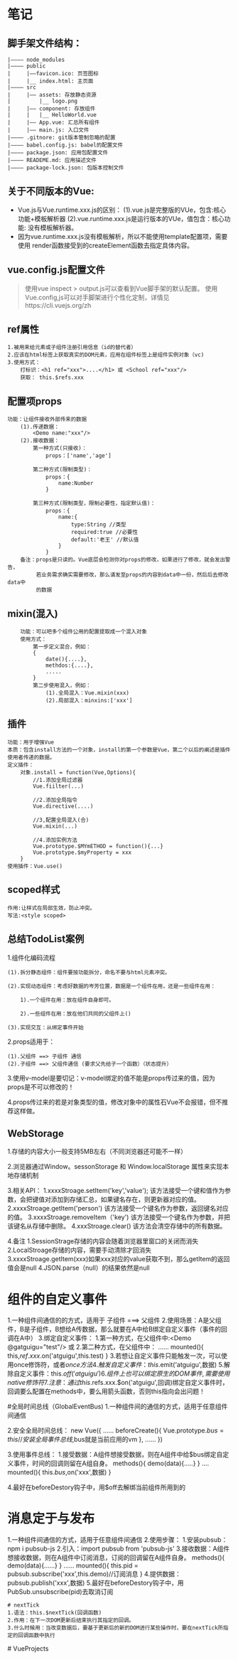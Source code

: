 # 笔记

## 脚手架文件结构：
    |———— node_modules
    |———— public
    |     |——favicon.ico: 页签图标
    |     |__ index.html: 主页面
    |———— src
    |     |—— assets: 存放静态资源
    |         |__ logo.png
    |     |—— component: 存放组件
    |     |   |__ HelloWorld.vue
    |     |—— App.vue: 汇总所有组件
    |     |—— main.js: 入口文件
    |———— .gitnore: git版本管制忽略的配置
    |———— babel.config.js: babel的配置文件
    |———— package.json: 应用包配置文件
    |———— READEME.md: 应用描述文件
    |———— package-lock.json: 包版本控制文件

## 关于不同版本的Vue:
- Vue.js与Vue.runtime.xxx.js的区别：
      (1).vue.js是完整版的VUe，包含:核心功能+模板解析器
      (2).vue.runtime.xxx.js是运行版本的VUe，值包含：核心功能: 没有模板解析器。
- 因为vue.runtime.xxx.js没有模板解析，所以不能使用template配置项，需要使用
       render函数接受到的createElement函数去指定具体内容。

## vue.config.js配置文件
> 使用vue inspect > output.js可以查看到Vue脚手架的默认配置。
> 使用Vue.config,js可以对手脚架进行个性化定制，详情见https://cli.vuejs.org/zh

## ref属性
    1.被用来给元素或子组件注册引用信息（id的替代者）
    2.应该在html标签上获取真实的DOM元素，应用在组件标签上是组件实例对象（vc)
    3.使用方式：
        打标识：<h1 ref="xxx">....</h1> 或 <School ref="xxx"/>
        获取： this.$refs.xxx

## 配置项props
    功能：让组件接收外部传来的数据
        (1).传递数据：
            <Demo name:"xxx"/>
        (2).接收数据：
            第一种方式(只接收)：
                props：['name','age']

            第二种方式(限制类型)：
                props：{
                    name:Number
                }
            
            第三种方式(限制类型，限制必要性，指定默认值)：
                props：{
                    name:{
                        type:String //类型
                        required:true //必要性
                        default:'老王' //默认值
                    }
                }
        备注：props是只读的。Vue底层会检测你对props的修改，如果进行了修改，就会发出警告，
             若业务需求确实需要修改，那么请发至props的内容到data中一份，然后后去修改data中
             的数据

## mixin(混入)
        功能：可以吧多个组件公用的配置提取成一个混入对象
        使用方式：
            第一步定义混合，例如：
            {
                date(){....},
                methdos:{....},
                .....
            }
            第二步使用混入，例如：
                (1).全局混入：Vue.mixin(xxx)
                (2).局部混入：minxins:['xxx']

## 插件
    功能：用于增强Vue
    本质：包含install方法的一个对象，install的第一个参数是Vue，第二个以后的阐述是插件使用者传递的数据。
    定义插件：
        对象.install = function(Vue,Options){
            //1.添加全局过滤器
            Vue.fiilter(...)

            //2.添加全局指令
            Vue.directive(....)

            //3,配置全局混入(合)
            Vue.mixin(...)
            
            //4.添加实例方法
            Vue.prototype.$MYmETHOD = function(){...}
            Vue.prototype.$myProperty = xxx
        }
    使用插件：Vue.use()

## scoped样式
    作用:让样式在局部生效，防止冲突。
    写法:<style scoped>

## 总结TodoList案例

1.组件化编码流程

    (1).拆分静态组件：组件要按功能拆分，命名不要与html元素冲突。

    (2).实现动态组件：考虑好数据的岑芳位置，数据是一个组件在用，还是一些组件在用：

        1).一个组件在用：放在组件自身即可。

        2).一些组件在用：放在他们共同的父组件上()

    (3).实现交互：从绑定事件开始

2.props适用于：

    (1).父组件 ==> 子组件 通信
    (2).子组件 ==> 父组件通信 (要求父先给子一个函数）（状态提升）

3.使用v-model是要切记：v-model绑定的值不能是props传过来的值，因为props是不可以修改的！

4.props传过来的若是对象类型的值，修改对象中的属性石Vue不会报错，但不推荐这样做。

## WebStorage

1.存储的内容大小一般支持5MB左右（不同浏览器还可能不一样）

2.浏览器通过Window。sessonStorage 和 Window.localStorage 属性来实现本地存储机制

3.相关API：
    1.xxxxStroage.setItem('key','value');
        该方法接受一个键和值作为参数，会把键值对添加到存储汇总，如果键名存在，则更新器对应的值。
    2.xxxxStroage.getItem('person')
        该方法接受一个键名作为参数，返回键名对应的值。
    3.xxxxStroage.removeItem（'key')
        该方法接受一个键名作为参数，并把该键名从存储中删除。
    4.xxxStroage.clear()
        该方法会清空存储中的所有数据。
    
4.备注
    1.SessionStrage存储的内容会随着浏览器里窗口的关闭而消失
    2.LocalStroage存储的内容，需要手动清除才回消失
    3.xxxxStroage.getItem(xxx)如果xxx对应的value获取不到，那么getItem的返回值会是null
    4.JSON.parse（null）的结果依然是null

# 组件的自定义事件

1.一种组件间通信的的方式，适用于 子组件 ===> 父组件
2.使用场景：A是父组件，B是子组件，B想给A传数据，那么就要在A中给B绑定自定义事件（事件的回调在A中）
3.绑定自定义事件：
    1.第一种方式，在父组件中:<Demo @gatguigu="test"/> 或 <Demo v-on:atguigu="test"/>
    2.第二种方式，在父组件中：
        <Demo ref="Demo"/>
        ......
        mounted(){
            this,$ref.xxx.$on('atguigu',this.test)
        }
    3.若想让自定义事件只能触发一次，可以使用once修饰符，或者$once方法
4.触发自定义事件：this.$emit('atguigu',数据)
5.解除自定义事件：this.$off('atguigu')
6.组件上也可以绑定原生的DOM事件,需要使用native修饰符
7.注意：通过this.$refs.xxx.$on('atguigu',回调)绑定自定义事件时，回调要么配置在methods中，要么用箭头函数，否则this指向会出问题！

#全局时间总线（GlobalEventBus)
1.一种组件间的通信的方式，适用于任意组件间通信

2.安全全局时间总线：
 new Vue({
    ......
    beforeCreate(){
        Vue.prototype.$bus = this //安装全局事件总线,$bus就是当前应用的vm
    },
    ......
 })

 3.使用事件总线：
    1.接受数据：A组件想接受数据，则在A组件中给$bus绑定自定义事件，时间的回调则留在A组自身。
    methods(){
        demo(data){.....}
    }
    ....
    mounted(){
        this.$bus,$on('xxx',数据)
    }

4.最好在beforeDestory钩子中，用$off去解绑当前组件所用到的


# 消息定于与发布
1.一种组件间通信的方式，适用于任意组件间通信
2.使用步骤：
    1.安装pubsub：npm i pubsub-js
    2.引入：import pubsub from 'pubsub-js'
    3.接收数据：A组件想接收数据，则在A组件中订阅消息，订阅的回调留在A组件自身。
    methods(){
        demo(data){......}
    }
    ......
    mounted(){
        this.pid = pubsub.subscribe('xxx',this.demo)//订阅消息
    }
    4.提供数据：pubsub.publish('xxx',数据)
    5.最好在beforeDestory钩子中，用PubSub.unsubscribe(pid)去取消订阅

    # nextTick
    1.语法：this.$nextTick(回调函数)
    2.作用：在下一次DOM更新后结束执行其指定的回调。
    3.什么时候用：当改变数据后，要基于更新后的新的DOM进行某些操作时，要在nextTick所指定的回调函数中执行

    

#   V u e P r o j e c t s  
 